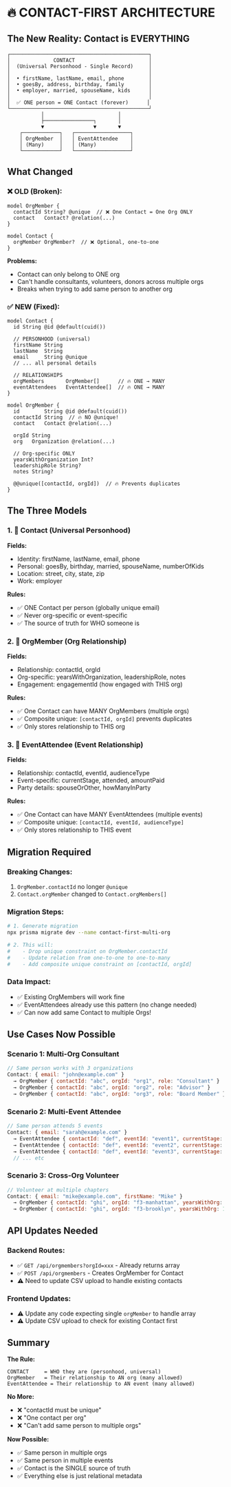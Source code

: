 # 🔥 CONTACT-FIRST ARCHITECTURE

## The New Reality: Contact is EVERYTHING

```
┌─────────────────────────────────────────────┐
│              CONTACT                        │
│  (Universal Personhood - Single Record)     │
│                                             │
│  • firstName, lastName, email, phone        │
│  • goesBy, address, birthday, family        │
│  • employer, married, spouseName, kids      │
│                                             │
│  ✅ ONE person = ONE Contact (forever)      │
└─────────────────────────────────────────────┘
           │                        │
           ├────────────────┐       │
           ▼                ▼       ▼
    ┌────────────┐   ┌──────────────────┐
    │ OrgMember  │   │ EventAttendee    │
    │ (Many)     │   │ (Many)           │
    └────────────┘   └──────────────────┘
```

## What Changed

### ❌ OLD (Broken):
```prisma
model OrgMember {
  contactId String? @unique  // ❌ One Contact = One Org ONLY
  contact   Contact? @relation(...)
}

model Contact {
  orgMember OrgMember?  // ❌ Optional, one-to-one
}
```

**Problems:**
- Contact can only belong to ONE org
- Can't handle consultants, volunteers, donors across multiple orgs
- Breaks when trying to add same person to another org

### ✅ NEW (Fixed):
```prisma
model Contact {
  id String @id @default(cuid())
  
  // PERSONHOOD (universal)
  firstName String
  lastName  String
  email     String @unique
  // ... all personal details
  
  // RELATIONSHIPS
  orgMembers       OrgMember[]      // 🔥 ONE → MANY
  eventAttendees   EventAttendee[]  // 🔥 ONE → MANY
}

model OrgMember {
  id        String @id @default(cuid())
  contactId String  // 🔥 NO @unique!
  contact   Contact @relation(...)
  
  orgId String
  org   Organization @relation(...)
  
  // Org-specific ONLY
  yearsWithOrganization Int?
  leadershipRole String?
  notes String?
  
  @@unique([contactId, orgId])  // 🔥 Prevents duplicates
}
```

## The Three Models

### 1. 👤 Contact (Universal Personhood)
**Fields:**
- Identity: firstName, lastName, email, phone
- Personal: goesBy, birthday, married, spouseName, numberOfKids
- Location: street, city, state, zip
- Work: employer

**Rules:**
- ✅ ONE Contact per person (globally unique email)
- ✅ Never org-specific or event-specific
- ✅ The source of truth for WHO someone is

### 2. 🏢 OrgMember (Org Relationship)
**Fields:**
- Relationship: contactId, orgId
- Org-specific: yearsWithOrganization, leadershipRole, notes
- Engagement: engagementId (how engaged with THIS org)

**Rules:**
- ✅ One Contact can have MANY OrgMembers (multiple orgs)
- ✅ Composite unique: `[contactId, orgId]` prevents duplicates
- ✅ Only stores relationship to THIS org

### 3. 🎉 EventAttendee (Event Relationship)
**Fields:**
- Relationship: contactId, eventId, audienceType
- Event-specific: currentStage, attended, amountPaid
- Party details: spouseOrOther, howManyInParty

**Rules:**
- ✅ One Contact can have MANY EventAttendees (multiple events)
- ✅ Composite unique: `[contactId, eventId, audienceType]`
- ✅ Only stores relationship to THIS event

## Migration Required

### Breaking Changes:
1. `OrgMember.contactId` no longer `@unique`
2. `Contact.orgMember` changed to `Contact.orgMembers[]`

### Migration Steps:
```bash
# 1. Generate migration
npx prisma migrate dev --name contact-first-multi-org

# 2. This will:
#    - Drop unique constraint on OrgMember.contactId
#    - Update relation from one-to-one to one-to-many
#    - Add composite unique constraint on [contactId, orgId]
```

### Data Impact:
- ✅ Existing OrgMembers will work fine
- ✅ EventAttendees already use this pattern (no change needed)
- ✅ Can now add same Contact to multiple Orgs!

## Use Cases Now Possible

### Scenario 1: Multi-Org Consultant
```javascript
// Same person works with 3 organizations
Contact: { email: "john@example.com" }
  → OrgMember { contactId: "abc", orgId: "org1", role: "Consultant" }
  → OrgMember { contactId: "abc", orgId: "org2", role: "Advisor" }
  → OrgMember { contactId: "abc", orgId: "org3", role: "Board Member" }
```

### Scenario 2: Multi-Event Attendee
```javascript
// Same person attends 5 events
Contact: { email: "sarah@example.com" }
  → EventAttendee { contactId: "def", eventId: "event1", currentStage: "paid" }
  → EventAttendee { contactId: "def", eventId: "event2", currentStage: "rsvped" }
  → EventAttendee { contactId: "def", eventId: "event3", currentStage: "aware" }
  // ... etc
```

### Scenario 3: Cross-Org Volunteer
```javascript
// Volunteer at multiple chapters
Contact: { email: "mike@example.com", firstName: "Mike" }
  → OrgMember { contactId: "ghi", orgId: "f3-manhattan", yearsWithOrg: 3 }
  → OrgMember { contactId: "ghi", orgId: "f3-brooklyn", yearsWithOrg: 1 }
```

## API Updates Needed

### Backend Routes:
- ✅ `GET /api/orgmembers?orgId=xxx` - Already returns array
- ✅ `POST /api/orgmembers` - Creates OrgMember for Contact
- ⚠️ Need to update CSV upload to handle existing contacts

### Frontend Updates:
- ⚠️ Update any code expecting single `orgMember` to handle array
- ⚠️ Update CSV upload to check for existing Contact first

## Summary

**The Rule:**
```
CONTACT     = WHO they are (personhood, universal)
OrgMember   = Their relationship to AN org (many allowed)
EventAttendee = Their relationship to AN event (many allowed)
```

**No More:**
- ❌ "contactId must be unique"
- ❌ "One contact per org"
- ❌ "Can't add same person to multiple orgs"

**Now Possible:**
- ✅ Same person in multiple orgs
- ✅ Same person in multiple events
- ✅ Contact is the SINGLE source of truth
- ✅ Everything else is just relational metadata

